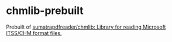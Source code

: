 chmlib-prebuilt
===============
Prebuilt of [sumatrapdfreader/chmlib: Library for reading Microsoft ITSS/CHM format files.](https://github.com/sumatrapdfreader/chmlib)
